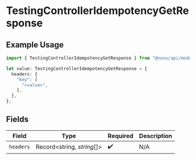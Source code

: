 # TestingControllerIdempotencyGetResponse

## Example Usage

```typescript
import { TestingControllerIdempotencyGetResponse } from "@novu/api/models/operations";

let value: TestingControllerIdempotencyGetResponse = {
  headers: {
    "key": [
      "<value>",
    ],
  },
};
```

## Fields

| Field                      | Type                       | Required                   | Description                |
| -------------------------- | -------------------------- | -------------------------- | -------------------------- |
| `headers`                  | Record<string, *string*[]> | :heavy_check_mark:         | N/A                        |